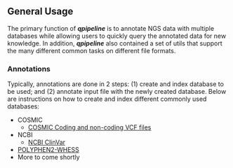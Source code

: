 

## General Usage
The primary function of **_qpipeline_** is to annotate NGS data with multiple databases while allowing users to quickly query the annotated data for new knowledge.  In addition, **_qpipeline_** also contained a set of utils that support the many different common tasks on different file formats.  

### Annotations
Typically, annotations are done in 2 steps: (1) create and index database to be used; and (2) annotate input file with the newly created database.  Below are instructions on how to create and index different commonly used databases:
* COSMIC 
  * [COSMIC Coding and non-coding VCF files](COSMIC_VCF.md)
* NCBI
  * [NCBI ClinVar](NCBI_ClinVar.md)
* [POLYPHEN2-WHESS](POLYPHEN2-WHESS.md)
* More to come shortly
